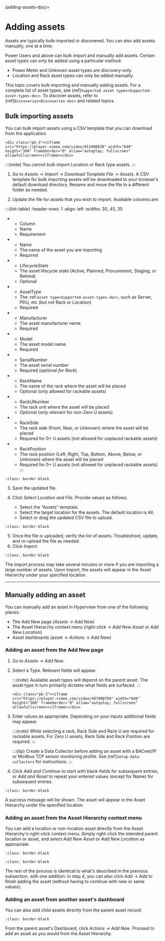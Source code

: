 (adding-assets-doc)=

# Adding assets

Assets are typically bulk-imported or discovered. You can also add assets manually, one at a time.

Power Users and above can bulk import and manually add assets. Certain asset types can only be added using a particular method:

- Power Meter and Unknown asset types are discovery-only.
- Location and Rack asset types can only be added manually.

This topic covers bulk importing and manually adding assets. For a complete list of asset types, see {ref}`Supported asset types<Supported-asset-types-doc>`. To discover assets, refer to {ref}`Discoveries<Discoveries-doc>` and related topics.

## Bulk importing assets

You can bulk import assets using a CSV template that you can download from the application.

```{raw} html
<div class="pb-3"><iframe src="https://player.vimeo.com/video/913490838" width="640" height="360" frameborder="0" allow="autoplay; fullscreen" allowfullscreen></iframe></div>
```

:::{note}
You cannot bulk import Location or Rack type assets.
:::

1. Go to *Assets → Import → Download Template File → Assets*. A CSV template for bulk importing assets will be downloaded to your browser’s default download directory. Rename and move the file to a different folder as needed.

2. Update the file for assets that you wish to import. Available columns are:

:::{list-table}
:header-rows: 1
:align: left
:widths: 30, 45, 35

* - Column
  - Name
  - Requirement
* - Name
  - The name of the asset you are importing
  - Required
* - LifecycleState
  - The asset lifecycle state (Active, Planned, Procurement, Staging, or Retired)
  - Optional
* - AssetType
  - The :ref:`asset type<Supported-asset-types-doc>`, such as Server, PDU, etc (but not Rack or Location)
  - Required
* - Manufacturer
  - The asset manufacturer name
  - Required
* - Model
  - The asset model name
  - Required
* - SerialNumber
  - The asset serial number
  - Required (_optional for Rack_)
* - RackName
  - The name of the rack where the asset will be placed
  - Optional (only allowed for rackable assets)
* - RackUNumber
  - The rack unit where the asset will be placed
  - Optional (only relevant for non-Zero U assets)
* - RackSide
  - The rack side (Front, Rear, or Unknown) where the asset will be placed
  - Required for 0+ U assets (not allowed for unplaced rackable assets)
* - RackPosition
  - The rack position (Left, Right, Top, Bottom, Above, Below, or Unknown) where the asset will be placed
  - Required for 0+ U assets (not allowed for unplaced rackable assets)
:::

```{image} /product/asset-management/media/import_bulkfile.png
:class: border-black
```

3. Save the updated file.

4. Click *Select Location and File*. Provide values as follows:

   - Select the "Assets" template.
   - Select the target location for the assets. The default location is All.
   - Select or drag the updated CSV file to upload.

```{image} /product/asset-management/media/import_bulkfileselect.png
:class: border-black
```

5. Once the file is uploaded, verify the list of assets. Troubleshoot, update, and re-upload the file as needed.
6. Click *Import*.

```{image} /product/asset-management/media/import_bulk.png
:class: border-black
```

The import process may take several minutes or more if you are importing a large number of assets. Upon import, the assets will appear in the Asset Hierarchy under your specified location.

______________________________________________________________________

## Manually adding an asset

You can manually add an asset in Hyperview from one of the following places:

- The Add New page (*Assets → Add New*)
- The Asset Hierarchy context menu (right-click → *Add New Asset* or *Add New Location*)
- Asset dashboards (asset → *Actions* → *Add New*)

### Adding an asset from the Add New page

1. Go to *Assets → Add New*.

2. Select a Type. Relevant fields will appear.

   :::{note}
   Available asset types will depend on the parent asset. The asset type in turn primarily dictates what fields are surfaced.
   :::

   ```{raw} html
   <div class="pb-3"><iframe src="https://player.vimeo.com/video/487008704" width="640" height="360" frameborder="0" allow="autoplay; fullscreen" allowfullscreen></iframe></div>
   ```

3. Enter values as appropriate. Depending on your inputs additional fields may appear.

   :::{note}
   While selecting a rack, Rack Side and Rack U are required for rackable assets. For Zero U assets, Rack Side and Rack Position are required.
   :::

   :::{tip}
   Create a Data Collector before adding an asset with a BACnet/IP or Modbus TCP sensor monitoring profile. See {ref}`Setup-data-collectors` for instructions.
   :::

4. Click *Add and Continue* to start with blank fields for subsequent entries, or *Add and Reset* to repeat your entered values (except for Name) for subsequent entries.

```{image} /product/asset-management/media/manualadd_addandcontinue.png
:class: border-black
```

A success message will be shown. The asset will appear in the Asset Hierarchy under the specified location.

### Adding an asset from the Asset Hierarchy context menu

You can add a location or non-location asset directly from the Asset Hierarchy's right-click context menu. Simply right-click the intended parent location or asset, and select *Add New Asset* or *Add New Location* as appropriate.

```{image} /product/asset-management/media/manualadd-rightclick-contextmenu.png
:class: border-black
```

```{image} /product/asset-management/media/manualadd-rightclick-location.png
:class: border-black
```

The rest of the process is identical to what's described in the previous subsection, with one addition: in step 4, you can also click *Add → Add* to finish adding the asset (without having to continue with new or same values).

### Adding an asset from another asset's dashboard

You can also add child assets directly from the parent asset record:

```{image} /product/asset-management/media/add_childasset.png
:class: border-black
```

From the parent asset's Dashboard, click *Actions → Add New*. Proceed to add an asset as you would from the Asset Hierarchy.
